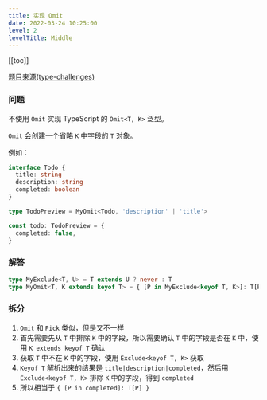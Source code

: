 ```yaml
---
title: 实现 Omit 
date: 2022-03-24 10:25:00
level: 2
levelTitle: Middle
---
```


[[toc]]

[题目来源(type-challenges)](https://github.com/type-challenges/type-challenges/blob/master/questions/3-medium-omit/README.zh-CN.md)
### 问题
不使用 `Omit` 实现 TypeScript 的 `Omit<T, K>` 泛型。

`Omit` 会创建一个省略 `K` 中字段的 `T` 对象。

例如：

```ts
interface Todo {
  title: string
  description: string
  completed: boolean
}

type TodoPreview = MyOmit<Todo, 'description' | 'title'>

const todo: TodoPreview = {
  completed: false,
}
```

### 解答

```typescript
type MyExclude<T, U> = T extends U ? never : T
type MyOmit<T, K extends keyof T> = { [P in MyExclude<keyof T, K>]: T[P] }
```

### 拆分
1. `Omit` 和 `Pick` 类似，但是又不一样
2. 首先需要先从 `T` 中排除 `K` 中的字段，所以需要确认 `T` 中的字段是否在 `K` 中，使用 `K extends keyof T` 确认
3. 获取 `T` 中不在 `K` 中的字段，使用 `Exclude<keyof T, K>` 获取
4. `Keyof T` 解析出来的结果是 `title|description|completed`，然后用 `Exclude<keyof T, K>` 排除 `K` 中的字段，得到 `completed`
5. 所以相当于 `{ [P in completed]: T[P] }`
